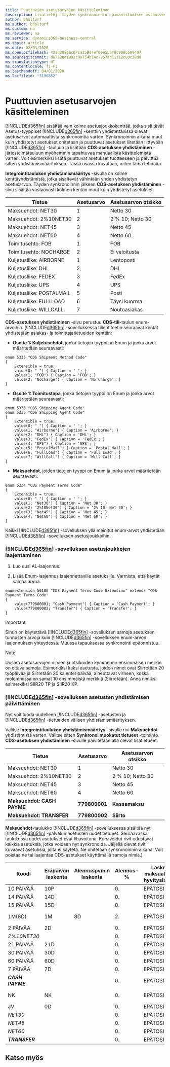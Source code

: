 ```yaml
---
title: Puuttuvien asetusarvojen käsitteleminen
description: Lisätietoja täyden synkronoinnin epäonnistumisen estämisestä yhdistettyjen kenttien erilaisten asetusten vuoksi.
author: bholtorf
ms.author: bholtorf
ms.custom: na
ms.reviewer: na
ms.service: dynamics365-business-central
ms.topic: article
ms.date: 02/03/2020
ms.openlocfilehash: 42ad388e6c07ca259d4ef6095b9f8c908b509407
ms.sourcegitcommit: d67328e1992c9a754b14c7267ab11312c80c38dd
ms.translationtype: HT
ms.contentlocale: fi-FI
ms.lasthandoff: 04/01/2020
ms.locfileid: "3196852"
---
```

# <a name="handling-missing-option-values"></a>Puuttuvien asetusarvojen käsitteleminen
[!INCLUDE[d365fin](includes/cds_long_md.md)] sisältää vain kolme asetusjoukkokenttää, jotka sisältävät Asetus-tyyppiset [!INCLUDE[d365fin](includes/d365fin_md.md)] -kenttiin yhdistettävissä olevat asetusarvot<!-- Option type, not enum? @Onat can you vertify this? --> automaattista synkronointia varten. Synkronoinnin aikana muut kuin yhdistetyt asetukset ohitetaan ja puuttuvat asetukset liitetään liittyvään [!INCLUDE[d365fin](includes/d365fin_md.md)] -tauluun ja lisätään **CDS-asetuksen yhdistäminen** -järjestelmätauluun myöhemmin tapahtuvaa manuaalista käsittelemistä varten. Voit esimerkiksi lisätä puuttuvat asetukset tuotteeseen ja päivittää sitten yhdistämismäärityksen. Tässä osassa kuvataan, miten tämä tehdään.

**Integrointitaulukon yhdistämismääritys** -sivulla on kolme kenttäyhdistämistä, jotka sisältävät vähintään yhden yhdistetyn asetusarvon. Täyden synkronoinnin jälkeen **CDS-asetuksen yhdistäminen** -sivu sisältää vastaavasti kolmen kentän muut kuin yhdistetyt asetukset.

|         Tietue             | Asetusarvo | Asetusarvon otsikko |
|----------------------------|--------------|----------------------|
| Maksuehdot: NET30       | 1            | Netto 30               |
| Maksuehdot: 2%10NET30   | 2            | 2 % 10; Netto 30        |
| Maksuehdot: NET45       | 3            | Netto 45               |
| Maksuehdot: NET60       | 4            | Netto 60               |
| Toimitusehto: FOB       | 1            | FOB                  |
| Toimitusehto: NOCHARGE  | 2            | Ei veloitusta            |
| Kuljetusliike: AIRBORNE   | 1            | Lentoposti             |
| Kuljetusliike: DHL        | 2            | DHL                  |
| Kuljetusliike: FEDEX      | 3            | FedEx                |
| Kuljetusliike: UPS        | 4            | UPS                  |
| Kuljetusliike: POSTALMAIL | 5            | Posti          |
| Kuljetusliike: FULLLOAD   | 6            | Täysi kuorma            |
| Kuljetusliike: WILLCALL   | 7            | Noutoasiakas            |

**CDS-asetuksen yhdistäminen** -sivu perustuu **CDS-tili**-taulun enum-arvoihin. [!INCLUDE[d365fin](includes/cds_long_md.md)] -sovelluksessa tilientiteetin seuraavat kentät yhdistetään asiakas- ja toimittajatietueiden kenttiin:

- **Osoite 1: Kuljetusehdot**, jonka tietojen tyyppi on Enum ja jonka arvot määritetään seuraavasti:

```
enum 5335 "CDS Shipment Method Code"
{
    Extensible = true;
    value(0; " ") { Caption = ' '; }
    value(1; "FOB") { Caption = 'FOB'; }
    value(2; "NoCharge") { Caption = 'No Charge'; }
}
```

- **Osoite 1: Toimitustapa**, jonka tietojen tyyppi on Enum ja jonka arvot määritetään seuraavasti:

```
enum 5336 "CDS Shipping Agent Code"
enum 5336 "CDS Shipping Agent Code"
{
    Extensible = true;
    value(0; " ") { Caption = ' '; }
    value(1; "Airborne") { Caption = 'Airborne'; }
    value(2; "DHL") { Caption = 'DHL'; }
    value(3; "FedEx") { Caption = 'FedEx'; }
    value(4; "UPS") { Caption = 'UPS'; }
    value(5; "PostalMail") { Caption = 'Postal Mail'; }
    value(6; "FullLoad") { Caption = 'Full Load'; }
    value(7; "WillCall") { Caption = 'Will Call'; }
}
```

- **Maksuehdot**, joiden tietojen tyyppi on Enum ja jonka arvot määritetään seuraavasti:

```
enum 5334 "CDS Payment Terms Code"
{
    Extensible = true;
    value(0; " ") { Caption = ' '; }
    value(1; "Net30") { Caption = 'Net 30'; }
    value(2; "2%10Net30") { Caption = '2% 10; Net 30'; }
    value(3; "Net45") { Caption = 'Net 45'; }
    value(4; "Net60") { Caption = 'Net 60'; }
}
```

Kaikki [!INCLUDE[d365fin](includes/d365fin_md.md)] -sovelluksen yllä mainitut enum-arvot yhdistetään [!INCLUDE[d365fin](includes/cds_long_md.md)] -sovelluksen asetusjoukkoihin.

### <a name="extending-option-sets-in-d365fin"></a>[!INCLUDE[d365fin](includes/d365fin_md.md)] -sovelluksen asetusjoukkojen laajentaminen
1. Luo uusi AL-laajennus.

2. Lisää Enum-laajennus laajennettaville asetuksille. Varmista, että käytät samaa arvoa. 

```
enumextension 50100 "CDS Payment Terms Code Extension" extends "CDS Payment Terms Code"
{
    value(779800001; "Cash Payment") { Caption = 'Cash Payment'; }
    value(779800002; "Transfer") { Caption = 'Transfer'; }
}
```

> [!IMPORTANT]  
> Sinun on käytettävä [!INCLUDE[d365fin](includes/cds_long_md.md)] -sovelluksen samoja asetuksen tunnusten arvoja kuin [!INCLUDE[d365fin](includes/d365fin_md.md)] -sovelluksen enum-arvon laajennuksen yhteydessä. Muussa tapauksessa synkronointi epäonnistuu.

> [!NOTE]
> Uusien asetusarvojen nimien ja otsikoiden kymmenen ensimmäisen merkin on oltava samoja. Esimerkiksi kaksi asetusta, joiden nimet ovat Siirretään 20 työpäivää ja Siirretään 20 kalenteripäivää, aiheuttavat virheen, koska molemmissa on samat 10 ensimmäistä merkkiä (Siirretään). Anna nimiksi esimerkiksi SIIR20 TP ja SIIR20 KP.

### <a name="update-d365fin-option-mapping"></a>[!INCLUDE[d365fin](includes/cds_long_md.md)] -sovelluksen asetusten yhdistämisen päivittäminen
Nyt voit luoda uudelleen [!INCLUDE[d365fin](includes/cds_long_md.md)] -asetusten ja [!INCLUDE[d365fin](includes/d365fin_md.md)] -tietueiden välisen yhdistämismäärityksen.

Valitse **Integrointitaulukon yhdistämismääritys** -sivulla rivi **Maksuehdot**-yhdistämistä varten. Valitse sitten **Synkronoi muokatut tietueet** -toiminto. **CDS-asetuksen yhdistäminen** -sivulle päivitetään alla olevat lisätietueet.

|         Tietue                 | Asetusarvo   | Asetusarvon otsikko |
|--------------------------------|----------------|----------------------|
| Maksuehdot: NET30           | 1              | Netto 30               |
| Maksuehdot: 2%10NET30       | 2              | 2 % 10; Netto 30        |
| Maksuehdot: NET45           | 3              | Netto 45               |
| Maksuehdot: NET60           | 4              | Netto 60               | 
| **Maksuehdot: CASH PAYME**  | **779800001**  | **Kassamaksu**     |
| **Maksuehdot: TRANSFER**    | **779800002**  | **Siirto**         |

**Maksuehdot**-taulukko [!INCLUDE[d365fin](includes/d365fin_md.md)] -sovelluksessa sisältää nyt [!INCLUDE[d365fin](includes/cds_long_md.md)] -palvelun asetusten uudet tietueet. Seuraavassa taulukossa uudet asetukset ovat lihavoituna. Kursivoidut rivit edustavat kaikkia asetuksia, jotka voidaan nyt synkronoida. Jäljellä olevat rivit kuvaavat asetuksia, joita ei käytetä. Ne ohitetaan synkronoinnin aikana. Voit poistaa ne tai laajentaa CDS-asetukset käyttämällä samoja nimiä.)

| Koodi       | Eräpäivän laskenta | Alennuspvm:n laskenta | Alennus-% | Laske maksualen. hyvityslask. | Kuvaus       |
|------------|----------------------|---------------------------|------------|-------------------------------|-------------------|
| 10 PÄIVÄÄ    | 10P                  |                           | 0.         | EPÄTOSI                         | 10 päivää netto       |
| 14 PÄIVÄÄ    | 14D                  |                           | 0.         | EPÄTOSI                         | 14 päivää netto       |
| 15 PÄIVÄÄ    | 15D                  |                           | 0.         | EPÄTOSI                         | 15 päivää netto       |
| 1M(8D)     | 1M                   | 8D                        | 2.         | EPÄTOSI                         | 1 kuukausi / 2 % 8 päivää |
| 2 PÄIVÄÄ     | 2D                   |                           | 0.         | EPÄTOSI                         | 2 päivää netto        |
| *2%10NET30* |                      |                           | 0.         | EPÄTOSI                         |                   |
| 21 PÄIVÄÄ    | 21D                  |                           | 0.         | EPÄTOSI                         | 21 päivää netto       |
| 30 PÄIVÄÄ    | 30D                  |                           | 0.         | EPÄTOSI                         | 30 päivää netto       |
| 60 PÄIVÄÄ    | 60D                  |                           | 0.         | EPÄTOSI                         | 60 päivää netto       |
| 7 PÄIVÄÄ     | 7D                   |                           | 0.         | EPÄTOSI                         | 7 päivää netto        |
| ***CASH PAYME*** |                      |                           | 0.         | EPÄTOSI                         |                   |
| NK         | NK                   |                           | 0.         | EPÄTOSI                         | Nykyinen kuukausi     |
| JV        | 0D                   |                           | 0.         | EPÄTOSI                         | Jälkivaatimuksella  |
| *NET30*      |                      |                           | 0.         | EPÄTOSI                         |                   |
| *NET45*      |                      |                           | 0.         | EPÄTOSI                         |                   |
| *NET60*      |                      |                           | 0.         | EPÄTOSI                         |                   |
| ***TRANSFER*** |                      |                           | 0.         | EPÄTOSI                         |                   |

## <a name="see-also"></a>Katso myös
